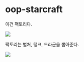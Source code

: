 # oop-starcraft

이건 팩토리다.

![](https://velog.velcdn.com/images/ksyj8256/post/1d5098d4-b7bf-4e0a-a4f5-2a447f4a6a86/image.png)

팩토리는 벌처, 탱크, 드라군을 뽑아준다.

![](https://velog.velcdn.com/images/ksyj8256/post/d5db0ed3-076d-446a-b2d3-a8145f9f7ef2/image.png)